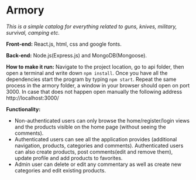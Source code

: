 # Armory

*This is a simple catalog for everything related to guns, knives, military, survival, camping etc.*

**Front-end:**
React.js, html, css and google fonts.

**Back-end:**
Node.js(Express.js) and MongoDB(Mongoose).

**How to make it run:**
Navigate to the project location, go to api folder, then open a terminal and write down `npm install`.
Once you have all the dependencies start the program by typing `npm start`.
Repeat the same process in the armory folder, a window in your browser should open on port 3000.
In case that does not happen open manually the following address http://localhost:3000/

**Functionality:**
 - Non-authenticated users can only browse the home/register/login views and the products visible on the home page
   (without seeing the comments).
 - Authenticated users can see all the application provides (additional navigation, products, categories and comments).
   Authenticated users can also create products, post comments(edit and remove them), update profile and add products to favorites.
 - Admin user can delete or edit any commentary as well as create new categories and edit existing products.
